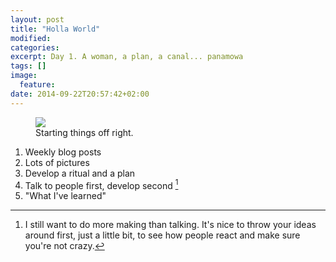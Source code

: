 ```yaml
---
layout: post
title: "Holla World"
modified:
categories:
excerpt: Day 1. A woman, a plan, a canal... panamowa
tags: []
image:
  feature:
date: 2014-09-22T20:57:42+02:00
---
```


<figure>
    <img src="{{ site.baseurl }}/images/22-09-day1.jpg">
    <figcaption>Starting things off right.</figcaption>
</figure>

1. Weekly blog posts
2. Lots of pictures
3. Develop a ritual and a plan
4. Talk to people first, develop second [^1]
5. "What I've learned"

[^1]:I still want to do more making than talking. It's nice to throw your ideas around first, just a little bit, to see how people react and make sure you're not crazy.